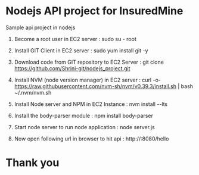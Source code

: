 # Nodejs API project for InsuredMine
Sample api project in nodejs



1. Become a root user in EC2 server :
sudo su - root

2. Install GIT Client in EC2 server :
sudo yum install git -y

3. Download code from GIT repository to EC2 Server :
git clone https://github.com/Shrini-git/nodejs_project.git

4. Install NVM (node version manager) in EC2 server :
curl -o- https://raw.githubusercontent.com/nvm-sh/nvm/v0.39.3/install.sh | bash ~/.nvm/nvm.sh

6. Install Node server and NPM in EC2 Instance :
nvm install --lts

7. Install the body-parser module :
npm install body-parser

8. Start node server to run node application :
node server.js


9. Now open following url in browser to hit api :
 http://<EC2 Server Hostname>:8080/hello

# Thank you
